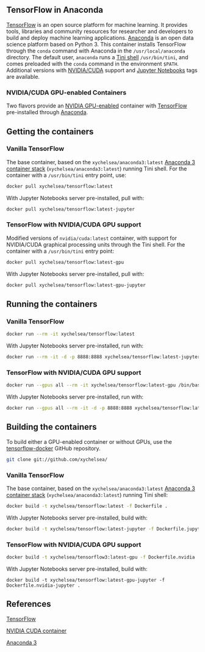 TensorFlow in Anaconda
-----

[TensorFlow](https://tensorflow.org/) is an open source platform for machine learning. It provides tools, libraries and community resources for researcher and developers to build and deploy machine learning applications. [Anaconda](https://anaconda.com/) is an open data science platform based on Python 3. This container installs TensorFlow through the ```conda``` command with Anaconda in the ```/usr/local/anaconda``` directory. The default user, ```anaconda``` runs a [Tini shell](https://github.com/krallin/tini/) ```/usr/bin/tini```, and comes preloaded with the ```conda``` command in the environment ```$PATH```. Additional versions with [NVIDIA/CUDA](https://hub.docker.com/r/nvidia/cuda/) support and [Jupyter Notebooks](https://jupyter.org/) tags are available.

### NVIDIA/CUDA GPU-enabled Containers

Two flavors provide an [NVIDIA GPU-enabled](https://hub.docker.com/r/nvidia/cuda) container with [TensorFlow](https://tensorflow.org) pre-installed through [Anaconda](https://anaconda.com/).

## Getting the containers

### Vanilla TensorFlow

The base container, based on the ```xychelsea/anaconda3:latest``` [Anaconda 3 container stack](https://hub.docker.com/r/xychelsea/anaconda3) (```xychelsea/anaconda3:latest```) running Tini shell. For the container with a ```/usr/bin/tini``` entry point, use:

```bash
docker pull xychelsea/tensorflow:latest
```

With Jupyter Notebooks server pre-installed, pull with:

```bash
docker pull xychelsea/tensorflow:latest-jupyter
```

### TensorFlow with NVIDIA/CUDA GPU support

Modified versions of ```nvidia/cuda:latest``` container, with support for NVIDIA/CUDA graphical processing units through the Tini shell. For the container with a ```/usr/bin/tini``` entry point:

```bash
docker pull xychelsea/tensorflow:latest-gpu
```

With Jupyter Notebooks server pre-installed, pull with:

```bash
docker pull xychelsea/tensorflow:latest-gpu-jupyter
```

## Running the containers

### Vanilla TensorFlow

```bash
docker run --rm -it xychelsea/tensorflow:latest
```

With Jupyter Notebooks server pre-installed, run with:

```bash
docker run --rm -it -d -p 8888:8888 xychelsea/tensorflow:latest-jupyter
```
### TensorFlow with NVIDIA/CUDA GPU support

```bash
docker run --gpus all --rm -it xychelsea/tensorflow:latest-gpu /bin/bash
```

With Jupyter Notebooks server pre-installed, run with:

```bash
docker run --gpus all --rm -it -d -p 8888:8888 xychelsea/tensorflow:latest-gpu-jupyter
```

## Building the containers

To build either a GPU-enabled container or without GPUs, use the [tensorflow-docker](https://github.com/xychelsea/tensorflow-docker) GitHub repository.

```bash
git clone git://github.com/xychelsea/
```

### Vanilla TensorFlow

The base container, based on the ```xychelsea/anaconda3:latest``` [Anaconda 3 container stack](https://hub.docker.com/r/xychelsea/anaconda3) (```xychelsea/anaconda3:latest```) running Tini shell:

```bash
docker build -t xychelsea/tensorflow:latest -f Dockerfile .
```

With Jupyter Notebooks server pre-installed, build with:

```bash
docker build -t xychelsea/tensorflow:latest-jupyter -f Dockerfile.jupyter .
```

### TensorFlow with NVIDIA/CUDA GPU support

```bash
docker build -t xychelsea/tensorflow3:latest-gpu -f Dockerfile.nvidia .
```

With Jupyter Notebooks server pre-installed, build with:

```
docker build -t xychelsea/tensorflow:latest-gpu-jupyter -f Dockerfile.nvidia-jupyter .
```

## References

[TensorFlow](https://tensorflow.org)

[NVIDIA CUDA container](https://hub.docker.com/r/nvidia/cuda)

[Anaconda 3](https://www.anaconda.com/blog/tensorflow-in-anaconda)
